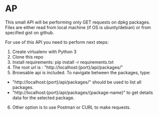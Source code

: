 # AP

This small API will be performing only GET requests on dpkg packages. Files are either read from local machine (if OS is ubunty/debian) or from specified gist on github.

For use of this API you need to perform next steps:

1. Create virtualenv with Python 3
2. Clone this repo
3. Install requirements: pip install -r requirements.txt
4. The root url is : "http://localhost:{port}/api/packages/"
5. Browsable api is included. To navigate between the packages, type:
  * "http://localhost:{port}/api/packages/" should be used to list all packages.
  * "http://localhost:{port}/api/packages/{package-name}" to get details data for the selected package. 

6. Other option is to use Postman or CURL to make requests.

